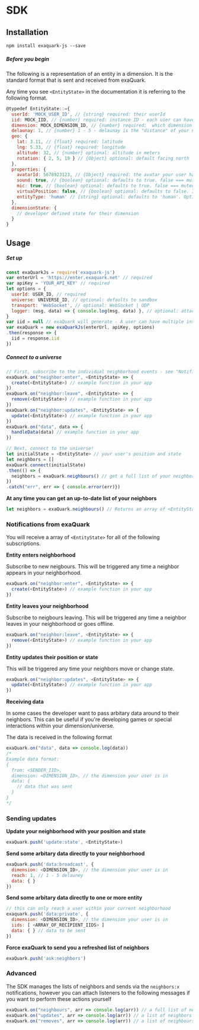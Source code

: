 

# SDK


## Installation

```
npm install exaquark-js --save
```



##### Before you begin


The following is a representation of an entity in a dimension. It is the standard format that is sent and received from exaQuark.

Any time you see `<EntityState>` in the documentation it is referring to the following format.

```javascript
@typedef EntityState::={
  userId: 'MOCK_USER_ID', // {string} required: their userId
  iid: MOCK_IID, // {number} required: instance ID - each user can have multiple "instances". For example they can be logged in to their browser and their phone at the same time
  dimension: MOCK_DIMENSION_ID, // {number} required:  which dimension is the entitiy in
  delaunay: 1, // {number} 1 - 5 - delaunay is the "distance" of your neighbor. It isn't required when sending to exaQuark, however you will receive it in notifications about your neighbors
  geo: {
    lat: 3.11, // {float} required: latitude
    lng: 5.33, // {float} required: longitude
    altitude: 32, // {number} optional: altitude in meters
    rotation: { 2, 5, 19 } // {Object} optional: default facing north
  },
  properties: {
    avatarId: 5678923123, // {Object} required: the avatar your user has selected
    sound: true, // {boolean} optional: defaults to true. false === mute
    mic: true, // {boolean} optional: defaults to true. false === muted microphone
    virtualPosition: false, // {boolean} optional: defaults to false. Is this person physically in the position that they are in the digital universe. (true === they are not physically present there)
    entityType: 'human' // {string} optional: defaults to 'human'. Options: 'human' | 'bot' | 'drone'
  },
  dimensionState: {
    // developer defined state for their dimension
  }
}
```


## Usage


##### Set up

```javascript
const exaQuarkJs = require('exaquark-js')
var enterUrl = 'https://enter.exaquark.net' // required
var apiKey = 'YOUR_API_KEY' // required
let options = {
  userId: USER_ID, // required
  universe: UNIVERSE_ID, // optional: defaults to sandbox
  transport: 'WebSocket', // optional: WebSocket | UDP
  logger: (msg, data) => { console.log(msg, data) }, // optional: attach your own logger
}
var iid = null // exaQuark will generate - A user can have multiple instance ID's (eg, one for their phone, one for their AR glasses)
var exaQuark = new exaQuarkJs(enterUrl, apiKey, options)
.then(response => {
  iid = response.iid
})
```


##### Connect to a universe

```javascript
// First, subscribe to the individual neighborhood events - see "Notifications from exaQuark" below
exaQuark.on("neighbor:enter", <EntityState> => {
  create(<EntityState>) // example function in your app
})
exaQuark.on("neighbor:leave", <EntityState> => {
  remove(<EntityState>) // example function in your app
})
exaQuark.on("neighbor:updates", <EntityState> => {
  update(<EntityState>) // example function in your app
})
exaQuark.on("data", data => {
  handleData(data) // example function in your app
})

// Next, connect to the universe!
let initialState = <EntityState> // your user's position and state
let neighbors = []
exaQuark.connect(initialState)
.then(() => {
  neighbors = exaQuark.neighbours() // get a full list of your neighbors
})
.catch("err", err => { console.error(err)})

```


**At any time you can get an up-to-date list of your neighbors**
```javascript
let neighbors = exaQuark.neighbours() // Returns an array of <EntityState>
```



### Notifications from exaQuark

You will receive a array of `<EntityState>` for all of the following subscriptions.


**Entity enters neighborhood**

Subscribe to new neigbours. This will be triggered any time a neighbor appears in your neighborhood.
```javascript
exaQuark.on("neighbor:enter", <EntityState> => {
  create(<EntityState>) // example function in your app
})
```

**Entity leaves your neighborhood**

Subscribe to neigbours leaving. This will be triggered any time a neighbor leaves in your neighborhood or goes offline.
```javascript
exaQuark.on("neighbor:leave", <EntityState> => {
  remove(<EntityState>) // example function in your app
})
```

**Entity updates their position or state**

This will be triggered any time your neighbors move or change state.
```javascript
exaQuark.on("neighbor:updates", <EntityState> => {
  update(<EntityState>) // example function in your app
})
```
**Receiving data**

In some cases the developer want to pass arbitary data around to their neighbors. This can be useful if you're developing games or special interactions within your dimension/universe.

The data is received in the following format

```javascript
exaQuark.on("data", data => console.log(data))
/*
Example data format:
{
  from: <SENDER_IID>,
  dimension: <DIMENSION_ID>, // the dimension your user is in
  data: {
    // data that was sent
  }
}
*/
```



### Sending updates

**Update your neighborhood with your position and state**
```javascript
exaQuark.push('update:state', <EntityState>)
```


**Send some arbitary data directly to your neighborhood**
```javascript
exaQuark.push('data:broadcast', {
  dimension: <DIMENSION_ID>, // the dimension your user is in
  reach: 1, // 1 - 5 delauney
  data: { }
})
```

**Send some arbitary data directly to one or more entity**
```javascript
// this can only reach a user within your current neighborhood
exaquark.push('data:private', {
  dimension: <DIMENSION_ID>, // the dimension your user is in
  iids: [ <ARRAY_OF_RECIPIENT_IIDS> ]
  data: { } // data to be sent
})
```

**Force exaQuark to send you a refreshed list of neighbors**
```javascript
exaQuark.push('ask:neighbors')
```


### Advanced

The SDK manages the lists of neighbors and sends via the `neighbors:x` notifications, however you can attach listeners to the following messages if you want to perform these actions yourself

```javascript
exaQuark.on("neighbours", arr => console.log(arr)) // a full list of neighbors is sent
exaQuark.on("updates", arr => console.log(arr)) // a list of neighbors have been updated
exaQuark.on("removes", arr => console.log(arr)) // a list of neighbours have been removed
```

